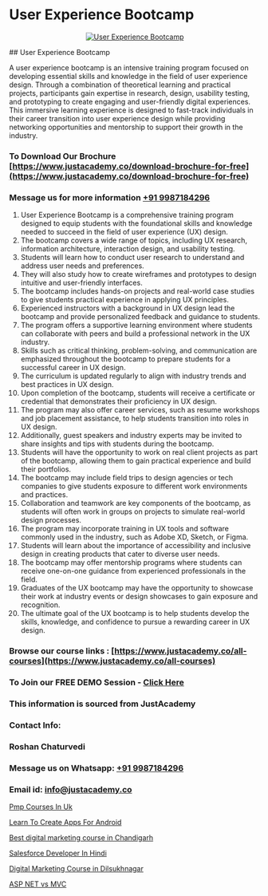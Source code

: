# User Experience Bootcamp

<p align="center">
  <a href="https://justacademy.co/all-courses">
    <img src="https://ibb.co/CngWr2j" alt="User Experience Bootcamp">
  </a>
</p>
## User Experience Bootcamp

A user experience bootcamp is an intensive training program focused on developing essential skills and knowledge in the field of user experience design. Through a combination of theoretical learning and practical projects, participants gain expertise in research, design, usability testing, and prototyping to create engaging and user-friendly digital experiences. This immersive learning experience is designed to fast-track individuals in their career transition into user experience design while providing networking opportunities and mentorship to support their growth in the industry.
### To Download Our Brochure [https://www.justacademy.co/download-brochure-for-free](https://www.justacademy.co/download-brochure-for-free)
### Message us for more information [+91 9987184296](https://api.whatsapp.com/send?phone=919987184296)
1) User Experience Bootcamp is a comprehensive training program designed to equip students with the foundational skills and knowledge needed to succeed in the field of user experience (UX) design.
2) The bootcamp covers a wide range of topics, including UX research, information architecture, interaction design, and usability testing.
3) Students will learn how to conduct user research to understand and address user needs and preferences.
4) They will also study how to create wireframes and prototypes to design intuitive and user-friendly interfaces.
5) The bootcamp includes hands-on projects and real-world case studies to give students practical experience in applying UX principles.
6) Experienced instructors with a background in UX design lead the bootcamp and provide personalized feedback and guidance to students.
7) The program offers a supportive learning environment where students can collaborate with peers and build a professional network in the UX industry.
8) Skills such as critical thinking, problem-solving, and communication are emphasized throughout the bootcamp to prepare students for a successful career in UX design.
9) The curriculum is updated regularly to align with industry trends and best practices in UX design.
10) Upon completion of the bootcamp, students will receive a certificate or credential that demonstrates their proficiency in UX design.
11) The program may also offer career services, such as resume workshops and job placement assistance, to help students transition into roles in UX design.
12) Additionally, guest speakers and industry experts may be invited to share insights and tips with students during the bootcamp.
13) Students will have the opportunity to work on real client projects as part of the bootcamp, allowing them to gain practical experience and build their portfolios.
14) The bootcamp may include field trips to design agencies or tech companies to give students exposure to different work environments and practices.
15) Collaboration and teamwork are key components of the bootcamp, as students will often work in groups on projects to simulate real-world design processes.
16) The program may incorporate training in UX tools and software commonly used in the industry, such as Adobe XD, Sketch, or Figma.
17) Students will learn about the importance of accessibility and inclusive design in creating products that cater to diverse user needs.
18) The bootcamp may offer mentorship programs where students can receive one-on-one guidance from experienced professionals in the field.
19) Graduates of the UX bootcamp may have the opportunity to showcase their work at industry events or design showcases to gain exposure and recognition.
20) The ultimate goal of the UX bootcamp is to help students develop the skills, knowledge, and confidence to pursue a rewarding career in UX design.

### Browse our course links : [https://www.justacademy.co/all-courses](https://www.justacademy.co/all-courses) 
### To Join our FREE DEMO Session - [Click Here](https://www.justacademy.co/register-for-course-demo)


### This information is sourced from JustAcademy
### Contact Info:
### Roshan Chaturvedi
### Message us on Whatsapp: [+91 9987184296](https://api.whatsapp.com/send?phone=919987184296)
### Email id: [info@justacademy.co](mailto:info@justacademy.co)
                
[Pmp Courses In Uk](https://www.linkedin.com/pulse/pmp-courses-uk-justacademy-chicago-gd9of?trackingId=JI0T8gDpEzo17tgsIj%2F%2BSA%3D%3D&lipi=urn%3Ali%3Apage%3Ad_flagship3_company_admin%3BPE%2BT5WipQcKTfk6GVPUI1w%3D%3D)

[Learn To Create Apps For Android](https://www.linkedin.com/pulse/learn-create-apps-android-justacademy-ahmedabad-a3ttc/)

[Best digital marketing course in Chandigarh](https://medium.com/@kumarishimmi99/best-digital-marketing-course-in-chandigarh-4d5f8ba3d6ba)

[Salesforce Developer In Hindi](https://medium.com/@justacademytraining/salesforce-developer-in-hindi-de025242c653)

[Digital Marketing Course in Dilsukhnagar](https://justacademyin.github.io/justacademy/digital-marketing-course-in-dilsukhnagar)

[ASP NET vs MVC](https://justacademyin.github.io/justacademy/asp-net-vs-mvc)

